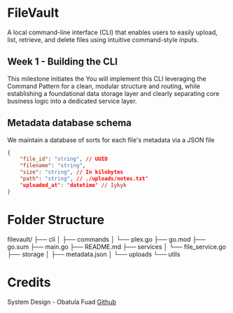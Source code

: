 # FileVault 
A local command-line interface (CLI) that enables users to easily upload, list, retrieve, and delete files using intuitive command-style inputs.
## Week 1 - Building the CLI
This milestone initiates the  You will implement this CLI leveraging the Command Pattern for a clean, modular structure and routing, while establishing a foundational data storage layer and clearly separating core business logic into a dedicated service layer.
## Metadata database schema
We maintain a database of sorts for each file's metadata via a JSON file
```json
{
    "file_id": "string", // UUID
    "filename": "string",
    "size": "string", // In kilobytes
    "path": "string", // ./uploads/notes.txt"
    "uploaded_at": "datetime" // Iykyk
}
```

# Folder Structure
filevault/
├── cli
│   ├── commands
│   └── plex.go
├── go.mod
├── go.sum
├── main.go
├── README.md
├── services
│   └── file_service.go
├── storage
│   ├── metadata.json
│   └── uploads
└── utils


# Credits
System Design - Obatula Fuad [Github]("https://github.com/Akinwalee")
